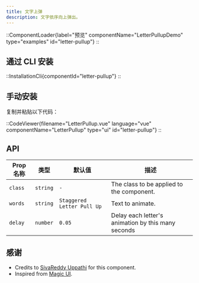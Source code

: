```yaml
---
title: 文字上弹
description: 文字依序向上弹出。
---
```


::ComponentLoader{label="预览" componentName="LetterPullupDemo" type="examples" id="letter-pullup"}
::

## 通过 CLI 安装

::InstallationCli{componentId="letter-pullup"}
::

## 手动安装

复制并粘贴以下代码：

::CodeViewer{filename="LetterPullup.vue" language="vue" componentName="LetterPullup" type="ui" id="letter-pullup"}
::

## API

| Prop 名称 | 类型     | 默认值                     | 描述                                               |
| --------- | -------- | -------------------------- | -------------------------------------------------- |
| `class`   | `string` | `-`                        | The class to be applied to the component.          |
| `words`   | `string` | `Staggered Letter Pull Up` | Text to animate.                                   |
| `delay`   | `number` | `0.05`                     | Delay each letter's animation by this many seconds |

## 感谢

- Credits to [SivaReddy Uppathi](https://github.com/sivareddyuppathi) for this component.
- Inspired from [Magic UI](https://magicui.design/docs/components/letter-pullup).
